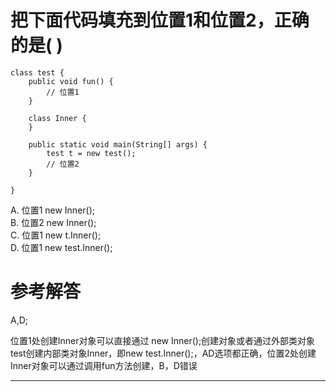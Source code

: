 # 把下面代码填充到位置1和位置2，正确的是\( \)

```
class test {
    public void fun() {
        // 位置1
    }

    class Inner {
    }

    public static void main(String[] args) {
        test t = new test();
        // 位置2
    }

}
```

A. 位置1  new Inner\(\);  
B. 位置2  new Inner\(\);  
C. 位置1  new t.Inner\(\);  
D. 位置1  new test.Inner\(\);

# 参考解答

A,D;

位置1处创建Inner对象可以直接通过 new Inner\(\);创建对象或者通过外部类对象test创建内部类对象Inner，即new test.Inner\(\);，AD选项都正确，位置2处创建Inner对象可以通过调用fun方法创建，B，D错误

---



